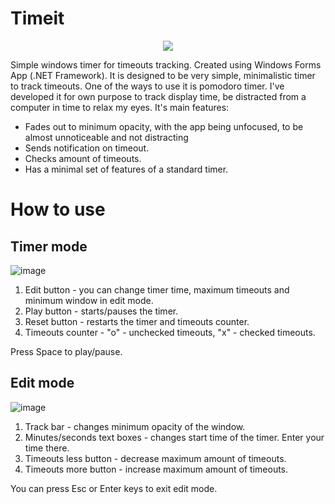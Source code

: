 # Timeit
<p align="center">
  <img src="https://github.com/I-eerr-I/timer/assets/101662620/497462fa-41f6-4cd8-8ce4-4a83c1077df8">
</p>

Simple windows timer for timeouts tracking. Created using Windows Forms App (.NET Framework).
It is designed to be very simple, minimalistic timer to track timeouts. One of the ways to use it is pomodoro timer. I've developed it for own purpose to track display time, be distracted from a computer in time to relax my eyes. 
It's main features:
- Fades out to minimum opacity, with the app being unfocused, to be almost unnoticeable and not distracting
- Sends notification on timeout.
- Checks amount of timeouts.
- Has a minimal set of features of a standard timer.

# How to use
## Timer mode
![image](https://github.com/I-eerr-I/timer/assets/101662620/95e3222f-5fd3-4163-be62-63f45b274cb2)

1. Edit button - you can change timer time, maximum timeouts and minimum window in edit mode.
2. Play button - starts/pauses the timer.
3. Reset button - restarts the timer and timeouts counter.
4. Timeouts counter - "o" - unchecked timeouts, "x" - checked timeouts.

Press Space to play/pause.

## Edit mode
![image](https://github.com/I-eerr-I/timer/assets/101662620/1469622e-8867-4864-b189-ed687ef3b8e1)

1. Track bar - changes minimum opacity of the window.
2. Minutes/seconds text boxes - changes start time of the timer. Enter your time there.
3. Timeouts less button - decrease maximum amount of timeouts.
4. Timeouts more button - increase maximum amount of timeouts.

You can press Esc or Enter keys to exit edit mode.
